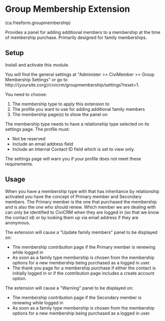 Group Membership Extension
======
(ca.freeform.groupmembership)

Provides a panel for adding additional members to a membership at the time of membership purchase. Primarily designed for family memberships.

Setup
---------

Install and activate this module.

You will find the general settings at "Administer >> CiviMember >> Group Membership Settings" or go to
http://{yoursite.corg}/civicrm/groupmembership/settings?reset=1.

You need to choose:

1. The membership type to apply this extension to
2. The profile you want to use for adding additional family members
3. The membership page(s) to show the panel on

The membership type needs to have a relationship type selected on its settings page. The profile must:

* Not be reserved
* Include an email address field
* Include an Internal Contact ID field which is set to view only.

The settings page will warn you if your profile does not meet these requirements.

Usage
---------
When you have a membership type with that has inheritance by relationship activated you have the concept of Primary
member and Secondary members. The Primary member is the one that purchased the membership and is also the one who
should renew. Which member we are dealing with can only be identified to CiviCRM when they are logged in (so that we
know the contact id) or by looking them up via email address if they are anonymous.

The extension will cause a "Update family members" panel to be displayed on:
* The membership contribution page if the Primary member is renewing while logged in
* As soon as a family type membership is chosen from the membership options for a new membership being purchased as a logged in user.
* The thank you page for a membership purchase if either the contact is initially logged in or if the contribution page includes a create account option.

The extension will cause a "Warning" panel to be displayed on:
* The membership contribution page if the Secondary member is renewing while logged in
* As soon as a family type membership is chosen from the membership options for a new membership being purchased as a logged in user.
